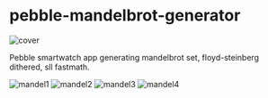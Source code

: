 pebble-mandelbrot-generator
===========================

![cover](mhungerford.github.io/pebble-mandelbrot-generator/pebble_cover.png)

Pebble smartwatch app generating mandelbrot set, floyd-steinberg dithered, sll fastmath.

![mandel1](mhungerford.github.io/pebble-mandelbrot-generator/mandel1.png)
![mandel2](mhungerford.github.io/pebble-mandelbrot-generator/mandel2.png)
![mandel3](mhungerford.github.io/pebble-mandelbrot-generator/mandel3.png)
![mandel4](mhungerford.github.io/pebble-mandelbrot-generator/mandel4.png)

